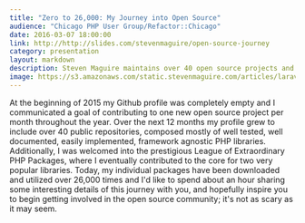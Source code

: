 ```yaml
---
title: "Zero to 26,000: My Journey into Open Source"
audience: "Chicago PHP User Group/Refactor::Chicago"
date: 2016-03-07 18:00:00
link: http://http://slides.com/stevenmaguire/open-source-journey
category: presentation
layout: markdown
description: Steven Maguire maintains over 40 open source projects and shares his journey into the world of open source software contribution
image: https://s3.amazonaws.com/static.stevenmaguire.com/articles/laravel-ci.jpg
---
```


At the beginning of 2015 my Github profile was completely empty and I communicated a goal of contributing to one new open source project per month throughout the year. Over the next 12 months my profile grew to include over 40 public repositories, composed mostly of well tested, well documented, easily implemented, framework agnostic PHP libraries. Additionally, I was welcomed into the prestigious League of Extraordinary PHP Packages, where I eventually contributed to the core for two very popular libraries. Today, my individual packages have been downloaded and utilized over 26,000 times and I'd like to spend about an hour sharing some interesting details of this journey with you, and hopefully inspire you to begin getting involved in the open source community; it's not as scary as it may seem.
